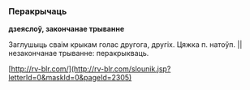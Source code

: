 ### Перакрычаць
**дзеяслоў, закончанае трыванне**

Заглушыць сваім крыкам голас другога, другіх. Цяжка п. натоўп. || незакончанае трыванне: перакрыкваць.

<a rel="author">[http://rv-blr.com/](http://rv-blr.com/slounik.jsp?letterId=0&maskId=0&pageId=2305)</a>
